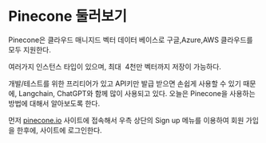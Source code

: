 # Pinecone 둘러보기

Pinecone은 클라우드 매니지드 벡터 데이터 베이스로 구글,Azure,AWS 클라우드를 모두 지원한다.

여러가지 인스턴스 타입이 있으며, 최대  4천만 벡터까지 저장이 가능하다.

개발/테스트를 위한 프리티어가 있고 API키만 발급 받으면 손쉽게 사용할 수 있기 때문에, Langchain, ChatGPT와 함께 많이 사용되고 있다. 오늘은 Pinecone을 사용하는 방법에 대해서 알아보도록 한다.

먼저 [pinecone.io](https://www.pinecone.io/) 사이트에 접속해서 우측 상단의 Sign up 메뉴를 이용하여 회원 가입을 한후에, 사이트에 로그인한다.

